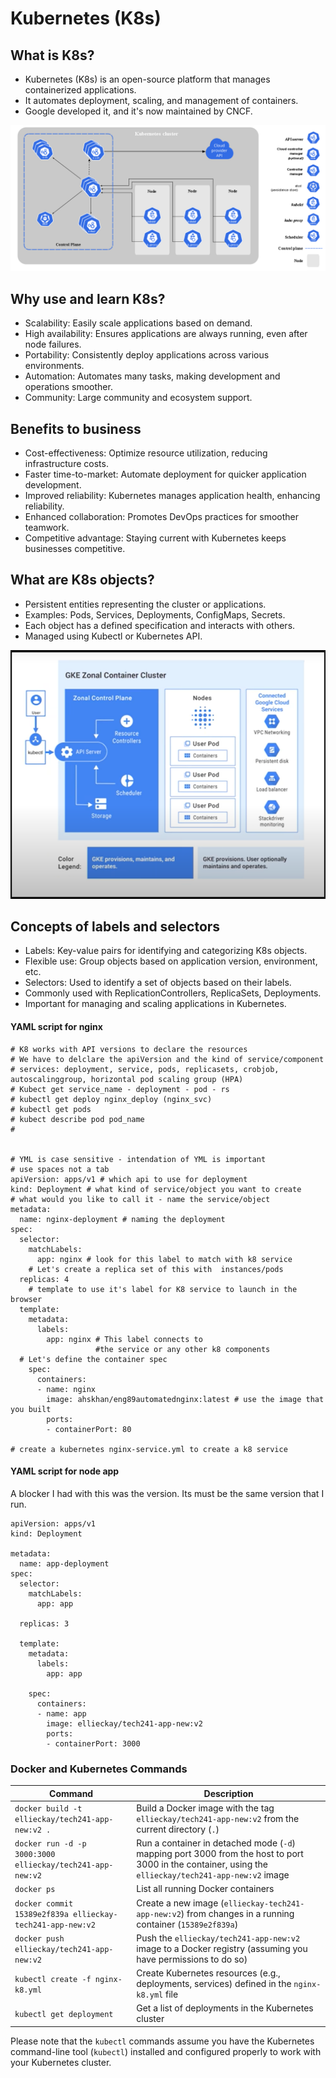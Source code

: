 # Kubernetes (K8s)

## What is K8s?

- Kubernetes (K8s) is an open-source platform that manages containerized applications.
- It automates deployment, scaling, and management of containers.
- Google developed it, and it's now maintained by CNCF.

![Alt text](imgs/kubernetes-.png)

## Why use and learn K8s?

- Scalability: Easily scale applications based on demand.
- High availability: Ensures applications are always running, even after node failures.
- Portability: Consistently deploy applications across various environments.
- Automation: Automates many tasks, making development and operations smoother.
- Community: Large community and ecosystem support.

## Benefits to business

- Cost-effectiveness: Optimize resource utilization, reducing infrastructure costs.
- Faster time-to-market: Automate deployment for quicker application development.
- Improved reliability: Kubernetes manages application health, enhancing reliability.
- Enhanced collaboration: Promotes DevOps practices for smoother teamwork.
- Competitive advantage: Staying current with Kubernetes keeps businesses competitive.

## What are K8s objects?

- Persistent entities representing the cluster or applications.
- Examples: Pods, Services, Deployments, ConfigMaps, Secrets.
- Each object has a defined specification and interacts with others.
- Managed using Kubectl or Kubernetes API.

![Alt text](imgs/k8.png)

## Concepts of labels and selectors

- Labels: Key-value pairs for identifying and categorizing K8s objects.
- Flexible use: Group objects based on application version, environment, etc.
- Selectors: Used to identify a set of objects based on their labels.
- Commonly used with ReplicationControllers, ReplicaSets, Deployments.
- Important for managing and scaling applications in Kubernetes.


#### YAML script for nginx

```
# K8 works with API versions to declare the resources
# We have to delclare the apiVersion and the kind of service/component
# services: deployment, service, pods, replicasets, crobjob, autoscalinggroup, horizontal pod scaling group (HPA)
# Kubect get service_name - deployment - pod - rs
# kubectl get deploy nginx_deploy (nginx_svc)
# kubectl get pods 
# kubect describe pod pod_name
# 


# YML is case sensitive - intendation of YML is important
# use spaces not a tab
apiVersion: apps/v1 # which api to use for deployment
kind: Deployment # what kind of service/object you want to create
# what would you like to call it - name the service/object
metadata:
  name: nginx-deployment # naming the deployment
spec:
  selector:
    matchLabels:
      app: nginx # look for this label to match with k8 service
    # Let's create a replica set of this with  instances/pods
  replicas: 4             
    # template to use it's label for K8 service to launch in the browser
  template:
    metadata:
      labels:
        app: nginx # This label connects to 
                   #the service or any other k8 components
  # Let's define the container spec
    spec:
      containers:
      - name: nginx 
        image: ahskhan/eng89automatednginx:latest # use the image that you built
        ports:
        - containerPort: 80

# create a kubernetes nginx-service.yml to create a k8 service
```

#### YAML script for node app

A blocker I had with this was the version. Its must be the same version that I run.

```
apiVersion: apps/v1
kind: Deployment

metadata:
  name: app-deployment
spec:
  selector:
    matchLabels:
      app: app

  replicas: 3

  template:
    metadata:
      labels:
        app: app

    spec:
      containers:
      - name: app
        image: ellieckay/tech241-app-new:v2
        ports:
        - containerPort: 3000

```

### Docker and Kubernetes Commands

| Command                                          | Description                                                                                  |
|--------------------------------------------------|----------------------------------------------------------------------------------------------|
| `docker build -t ellieckay/tech241-app-new:v2 .` | Build a Docker image with the tag `ellieckay/tech241-app-new:v2` from the current directory (`.`) |
| `docker run -d -p 3000:3000 ellieckay/tech241-app-new:v2` | Run a container in detached mode (`-d`) mapping port 3000 from the host to port 3000 in the container, using the `ellieckay/tech241-app-new:v2` image |
| `docker ps`                                      | List all running Docker containers                                                           |
| `docker commit 15389e2f839a ellieckay-tech241-app-new:v2` | Create a new image (`ellieckay-tech241-app-new:v2`) from changes in a running container (`15389e2f839a`) |
| `docker push ellieckay/tech241-app-new:v2`       | Push the `ellieckay/tech241-app-new:v2` image to a Docker registry (assuming you have permissions to do so) |
| `kubectl create -f nginx-k8.yml`                 | Create Kubernetes resources (e.g., deployments, services) defined in the `nginx-k8.yml` file |
| `kubectl get deployment`                         | Get a list of deployments in the Kubernetes cluster                                       |

Please note that the `kubectl` commands assume you have the Kubernetes command-line tool (`kubectl`) installed and configured properly to work with your Kubernetes cluster.
